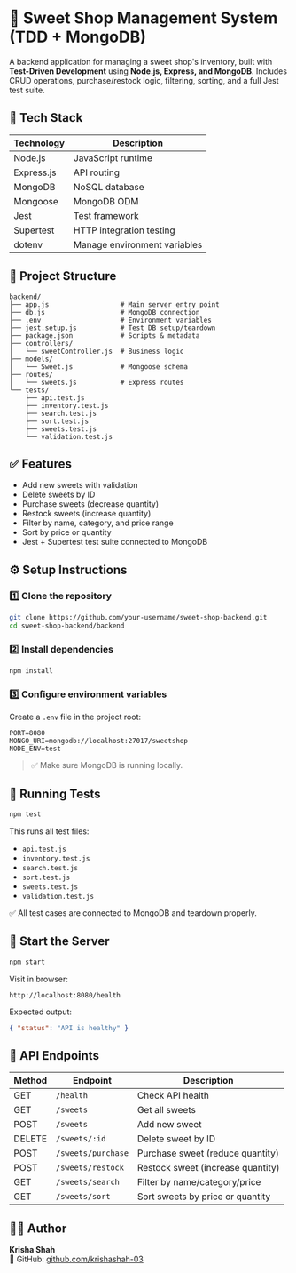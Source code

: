 # 🍬 Sweet Shop Management System (TDD + MongoDB)

A backend application for managing a sweet shop's inventory, built with **Test-Driven Development** using **Node.js, Express, and MongoDB**. Includes CRUD operations, purchase/restock logic, filtering, sorting, and a full Jest test suite.

## 🚀 Tech Stack

| Technology | Description |
|------------|-------------|
| Node.js | JavaScript runtime |
| Express.js | API routing |
| MongoDB | NoSQL database |
| Mongoose | MongoDB ODM |
| Jest | Test framework |
| Supertest | HTTP integration testing |
| dotenv | Manage environment variables |

## 📁 Project Structure

```
backend/
├── app.js                  # Main server entry point
├── db.js                   # MongoDB connection
├── .env                    # Environment variables
├── jest.setup.js           # Test DB setup/teardown
├── package.json            # Scripts & metadata
├── controllers/
│   └── sweetController.js  # Business logic
├── models/
│   └── Sweet.js            # Mongoose schema
├── routes/
│   └── sweets.js           # Express routes
└── tests/
    ├── api.test.js
    ├── inventory.test.js
    ├── search.test.js
    ├── sort.test.js
    ├── sweets.test.js
    └── validation.test.js
```

## ✅ Features

- Add new sweets with validation
- Delete sweets by ID
- Purchase sweets (decrease quantity)
- Restock sweets (increase quantity)
- Filter by name, category, and price range
- Sort by price or quantity
- Jest + Supertest test suite connected to MongoDB

## ⚙️ Setup Instructions

### 1️⃣ Clone the repository

```bash
git clone https://github.com/your-username/sweet-shop-backend.git
cd sweet-shop-backend/backend
```

### 2️⃣ Install dependencies

```bash
npm install
```

### 3️⃣ Configure environment variables

Create a `.env` file in the project root:

```env
PORT=8080
MONGO_URI=mongodb://localhost:27017/sweetshop
NODE_ENV=test
```

> ✅ Make sure MongoDB is running locally.

## 🧪 Running Tests

```bash
npm test
```

This runs all test files:

- `api.test.js`
- `inventory.test.js`
- `search.test.js`
- `sort.test.js`
- `sweets.test.js`
- `validation.test.js`

✅ All test cases are connected to MongoDB and teardown properly.

## 🚀 Start the Server

```bash
npm start
```

Visit in browser:

```
http://localhost:8080/health
```

Expected output:

```json
{ "status": "API is healthy" }
```

## 🔗 API Endpoints

| Method | Endpoint | Description |
|--------|----------|-------------|
| GET | `/health` | Check API health |
| GET | `/sweets` | Get all sweets |
| POST | `/sweets` | Add new sweet |
| DELETE | `/sweets/:id` | Delete sweet by ID |
| POST | `/sweets/purchase` | Purchase sweet (reduce quantity) |
| POST | `/sweets/restock` | Restock sweet (increase quantity) |
| GET | `/sweets/search` | Filter by name/category/price |
| GET | `/sweets/sort` | Sort sweets by price or quantity |


## 👨‍💻 Author

**Krisha Shah**   
🔗 GitHub: [github.com/krishashah-03](https://github.com/krishashah-03)
